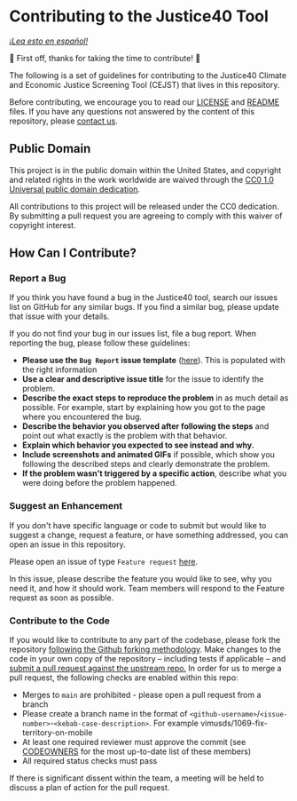 # Contributing to the Justice40 Tool

_[¡Lea esto en español!](CONTRIBUTING-es.md)_

🎉 First off, thanks for taking the time to contribute! 🎉

The following is a set of guidelines for contributing to the Justice40 Climate and Economic Justice Screening Tool (CEJST) that lives in this repository.

Before contributing, we encourage you to read our [LICENSE](LICENSE.md) and [README](README.md) files. If you have any questions not answered by the content of this repository, please [contact us](mailto:justice40open@usds.gov).

## Public Domain

This project is in the public domain within the United States, and copyright and related rights in the work worldwide are waived through the [CC0 1.0 Universal public domain dedication](https://creativecommons.org/publicdomain/zero/1.0/).

All contributions to this project will be released under the CC0 dedication. By submitting a pull request you are agreeing to comply with this waiver of copyright interest.

## How Can I Contribute?

### Report a Bug

If you think you have found a bug in the Justice40 tool, search our issues list on GitHub for any similar bugs. If you find a similar bug, please update that issue with your details.

If you do not find your bug in our issues list, file a bug report. When reporting the bug, please follow these guidelines:

- **Please use the `Bug Report` issue template** ([here](https://github.com/usds/justice40-tool/issues/new/choose)). This is populated with the right information
- **Use a clear and descriptive issue title** for the issue to identify the problem.
- **Describe the exact steps to reproduce the problem** in as much detail as possible. For example, start by explaining how you got to the page where you encountered the bug.
- **Describe the behavior you observed after following the steps** and point out what exactly is the problem with that behavior.
- **Explain which behavior you expected to see instead and why.**
- **Include screenshots and animated GIFs** if possible, which show you following the described steps and clearly demonstrate the problem.
- **If the problem wasn't triggered by a specific action**, describe what you were doing before the problem happened.

### Suggest an Enhancement

If you don't have specific language or code to submit but would like to suggest a change, request a feature, or have something addressed, you can open an issue in this repository.

Please open an issue of type `Feature request` [here](https://github.com/usds/justice40-tool/issues/new/choose).

In this issue, please describe the feature you would like to see, why you need it, and how it should work. Team members will respond to the Feature request as soon as possible.

### Contribute to the Code

<!-- markdown-link-check-disable -->

If you would like to contribute to any part of the codebase, please fork the repository [following the Github forking methodology](https://docs.github.com/en/github/getting-started-with-github/quickstart/fork-a-repo). Make changes to the code in your own copy of the repository – including tests if applicable – and [submit a pull request against the upstream repo.](https://docs.github.com/en/github/collaborating-with-pull-requests/proposing-changes-to-your-work-with-pull-requests/creating-a-pull-request-from-a-fork) In order for us to merge a pull request, the following checks are enabled within this repo:

<!-- markdown-link-check-enable -->

- Merges to `main` are prohibited - please open a pull request from a branch
- Please create a branch name in the format of `<github-username>`/`<issue-number>`-`<kebab-case-description>`. For example vimusds/1069-fix-territory-on-mobile
- At least one required reviewer must approve the commit (see [CODEOWNERS](https://github.com/usds/justice40-tool/tree/main/.github/CODEOWNERS) for the most up-to-date list of these members)
- All required status checks must pass

If there is significant dissent within the team, a meeting will be held to discuss a plan of action for the pull request.
